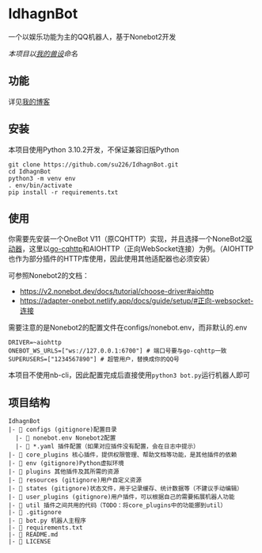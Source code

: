 # IdhagnBot
一个以娱乐功能为主的QQ机器人，基于Nonebot2开发

*本项目以[我的兽设](https://su226.tk/2021/07/24/my-fursona/)命名*

## 功能
详见[我的博客](https://su226.tk/2022/01/12/idhagn-bot/)

## 安装
本项目使用Python 3.10.2开发，不保证兼容旧版Python
```shell
git clone https://github.com/su226/IdhagnBot.git
cd IdhagnBot
python3 -m venv env
. env/bin/activate
pip install -r requirements.txt
```

## 使用
你需要先安装一个OneBot V11（原CQHTTP）实现，并且选择一个NoneBot2[驱动器](https://v2.nonebot.dev/docs/start/install-driver)，这里以[go-cqhttp](https://github.com/Mrs4s/go-cqhttp)和AIOHTTP（正向WebSocket连接）为例。（AIOHTTP也作为部分插件的HTTP库使用，因此使用其他适配器也必须安装）

可参照Nonebot2的文档：
* https://v2.nonebot.dev/docs/tutorial/choose-driver#aiohttp
* https://adapter-onebot.netlify.app/docs/guide/setup/#正向-websocket-连接

需要注意的是Nonebot2的配置文件在configs/nonebot.env，而非默认的.env
```dotenv
DRIVER=~aiohttp
ONEBOT_WS_URLS=["ws://127.0.0.1:6700"] # 端口号要与go-cqhttp一致
SUPERUSERS=["1234567890"] # 超管用户，替换成你的QQ号
```

本项目不使用nb-cli，因此配置完成后直接使用`python3 bot.py`运行机器人即可

## 项目结构
```
IdhagnBot
|- 📁 configs (gitignore)配置目录
  |- 📄 nonebot.env Nonebot2配置
  |- 📄 *.yaml 插件配置（如果对应插件没有配置，会在日志中提示）
|- 📁 core_plugins 核心插件，提供权限管理、帮助文档等功能，是其他插件的依赖
|- 📁 env (gitignore)Python虚拟环境
|- 📁 plugins 其他插件及其所需的资源
|- 📁 resources (gitignore)用户自定义资源
|- 📁 states (gitignore)状态文件，用于记录缓存、统计数据等（不建议手动编辑）
|- 📁 user_plugins (gitignore)用户插件，可以根据自己的需要拓展机器人功能
|- 📁 util 插件之间共用的代码（TODO：将core_plugins中的功能挪到util）
|- 📄 .gitignore
|- 📄 bot.py 机器人主程序
|- 📄 requirements.txt
|- 📄 README.md
|- 📄 LICENSE
```
